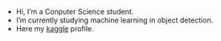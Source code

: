 - Hi, I’m a Conputer Science student.
- I’m currently studying machine learning in object detection.
- Here my [kaggle](https://www.kaggle.com/tarantula3) profile.
